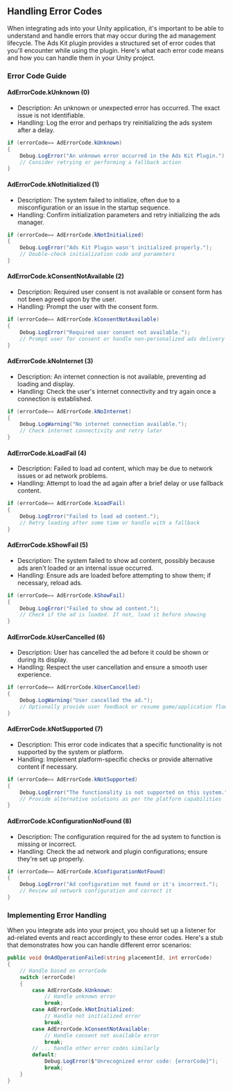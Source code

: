 ## Handling Error Codes

When integrating ads into your Unity application, it's important to be able to understand and handle errors that may occur during the ad management lifecycle. The Ads Kit plugin provides a structured set of error codes that you'll encounter while using the plugin. Here's what each error code means and how you can handle them in your Unity project.

### Error Code Guide

#### AdErrorCode.kUnknown (0)

- Description: An unknown or unexpected error has occurred. The exact issue is not identifiable.
- Handling: Log the error and perhaps try reinitializing the ads system after a delay.

```csharp
if (errorCode== AdErrorCode.kUnknown)
{
    Debug.LogError("An unknown error occurred in the Ads Kit Plugin.");
    // Consider retrying or performing a fallback action
}
```

#### AdErrorCode.kNotInitialized (1)

- Description: The system failed to initialize, often due to a misconfiguration or an issue in the startup sequence.
- Handling: Confirm initialization parameters and retry initializing the ads manager.

```csharp
if (errorCode== AdErrorCode.kNotInitialized)
{
    Debug.LogError("Ads Kit Plugin wasn't initialized properly.");
    // Double-check initialization code and parameters
}
```

#### AdErrorCode.kConsentNotAvailable (2)

- Description: Required user consent is not available or consent form has not been agreed upon by the user.
- Handling: Prompt the user with the consent form.

```csharp
if (errorCode== AdErrorCode.kConsentNotAvailable)
{
    Debug.LogError("Required user consent not available.");
    // Prompt user for consent or handle non-personalized ads delivery
}
```

#### AdErrorCode.kNoInternet (3)

- Description: An internet connection is not available, preventing ad loading and display.
- Handling: Check the user's internet connectivity and try again once a connection is established.

```csharp
if (errorCode== AdErrorCode.kNoInternet)
{
    Debug.LogWarning("No internet connection available.");
    // Check internet connectivity and retry later
}
```

#### AdErrorCode.kLoadFail (4)

- Description: Failed to load ad content, which may be due to network issues or ad network problems.
- Handling: Attempt to load the ad again after a brief delay or use fallback content.

```csharp
if (errorCode== AdErrorCode.kLoadFail)
{
    Debug.LogError("Failed to load ad content.");
    // Retry loading after some time or handle with a fallback
}
```

#### AdErrorCode.kShowFail (5)

- Description: The system failed to show ad content, possibly because ads aren't loaded or an internal issue occurred.
- Handling: Ensure ads are loaded before attempting to show them; if necessary, reload ads.

```csharp
if (errorCode== AdErrorCode.kShowFail)
{
    Debug.LogError("Failed to show ad content.");
    // Check if the ad is loaded. If not, load it before showing
}
```

#### AdErrorCode.kUserCancelled (6)

- Description: User has cancelled the ad before it could be shown or during its display.
- Handling: Respect the user cancellation and ensure a smooth user experience.

```csharp
if (errorCode== AdErrorCode.kUserCancelled)
{
    Debug.LogWarning("User cancelled the ad.");
    // Optionally provide user feedback or resume game/application flow
}
```

#### AdErrorCode.kNotSupported (7)

- Description: This error code indicates that a specific functionality is not supported by the system or platform.
- Handling: Implement platform-specific checks or provide alternative content if necessary.

```csharp
if (errorCode== AdErrorCode.kNotSupported)
{
    Debug.LogError("The functionality is not supported on this system.");
    // Provide alternative solutions as per the platform capabilities
}
```

#### AdErrorCode.kConfigurationNotFound (8)

- Description: The configuration required for the ad system to function is missing or incorrect.
- Handling: Check the ad network and plugin configurations; ensure they're set up properly.

```csharp
if (errorCode== AdErrorCode.kConfigurationNotFound)
{
    Debug.LogError("Ad configuration not found or it's incorrect.");
    // Review ad network configuration and correct it
}
```

### Implementing Error Handling

When you integrate ads into your project, you should set up a listener for ad-related events and react accordingly to these error codes. Here's a stub that demonstrates how you can handle different error scenarios:

```csharp
public void OnAdOperationFailed(string placementId, int errorCode)
{
    // Handle based on errorCode
    switch (errorCode)
    {
        case AdErrorCode.kUnknown:
            // Handle unknown error
            break;
        case AdErrorCode.kNotInitialized:
            // Handle not initialized error
            break;
        case AdErrorCode.kConsentNotAvailable:
            // Handle consent not available error
            break;
        // ... handle other error codes similarly
        default:
            Debug.LogError($"Unrecognized error code: {errorCode}");
            break;
    }
}
```
